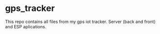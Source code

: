 # gps_tracker
This repo contains all files from my gps iot tracker. Server (back and front) and ESP aplications.
